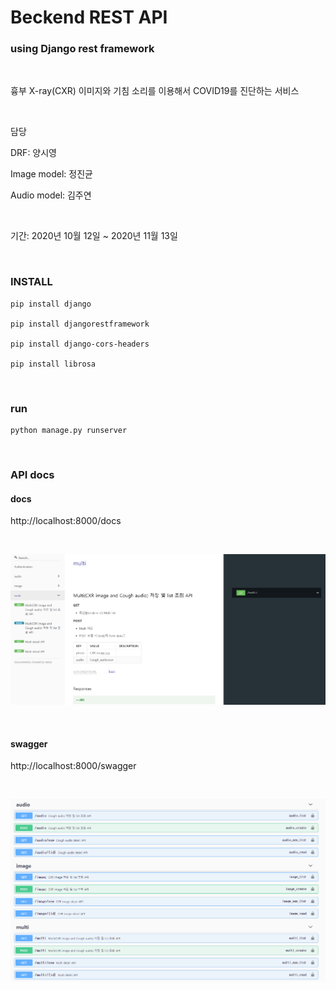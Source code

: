 # Beckend REST API

### using Django rest framework



<br/>

흉부 X-ray(CXR) 이미지와 기침 소리를 이용해서 COVID19를 진단하는 서비스



<br/>

담당

DRF: 양시영

Image model: 정진균

Audio model: 김주연



<br/>

기간: 2020년 10월 12일 ~ 2020년 11월 13일



<br/>

### INSTALL

```
pip install django

pip install djangorestframework

pip install django-cors-headers

pip install librosa
```



<br/>

### run

```
python manage.py runserver
```





<br/>

### API docs

#### docs

http://localhost:8000/docs

<br/>

![](./img/docs.PNG)



<br/>

#### swagger

http://localhost:8000/swagger

<br/>

![](./img/swagger.PNG)



<br/>